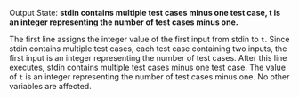 Output State: **stdin contains multiple test cases minus one test case, t is an integer representing the number of test cases minus one.**

The first line assigns the integer value of the first input from stdin to `t`. Since stdin contains multiple test cases, each test case containing two inputs, the first input is an integer representing the number of test cases. After this line executes, stdin contains multiple test cases minus one test case. The value of `t` is an integer representing the number of test cases minus one. No other variables are affected.